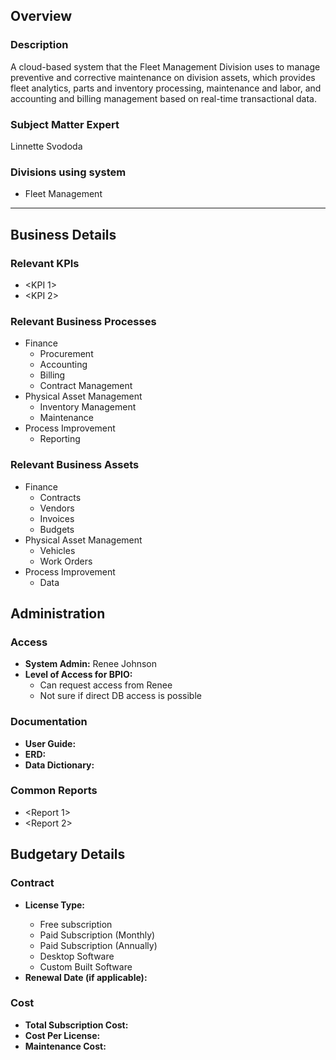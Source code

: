 ## Overview

### Description
A cloud-based system that the Fleet Management Division uses to manage preventive and corrective maintenance on division assets, which provides fleet analytics, parts and inventory processing, maintenance and labor, and accounting and billing management based on real-time transactional data.

### Subject Matter Expert
Linnette Svododa

### Divisions using system
* Fleet Management

--- 

## Business Details

### Relevant KPIs

* <KPI 1>
* <KPI 2>

### Relevant Business Processes

* Finance
    - Procurement
    - Accounting
    - Billing
    - Contract Management
* Physical Asset Management
    - Inventory Management
    - Maintenance
* Process Improvement
    - Reporting

### Relevant Business Assets

* Finance
    - Contracts
    - Vendors
    - Invoices
    - Budgets
* Physical Asset Management
    - Vehicles
    - Work Orders
* Process Improvement
    - Data 

## Administration

### Access
- **System Admin:** Renee Johnson
- **Level of Access for BPIO:**
    - Can request access from Renee
    - Not sure if direct DB access is possible

### Documentation

- **User Guide:** <link to user guide>
- **ERD:** <link to ERD>
- **Data Dictionary:** <Link to data dictionary>

### Common Reports

- <Report 1>
- <Report 2>

## Budgetary Details

### Contract
- **License Type:** <Choose an option below>
    - Free subscription
    - Paid Subscription (Monthly)
    - Paid Subscription (Annually)
    - Desktop Software
    - Custom Built Software
- **Renewal Date (if applicable):**

### Cost
- **Total Subscription Cost:** <Annual Cost>
- **Cost Per License:** <Annual Cost>
- **Maintenance Cost:** <Estimated Cost>
